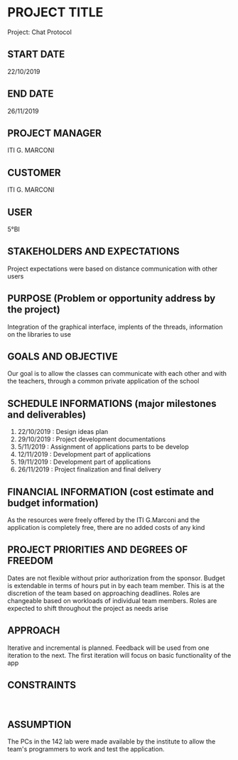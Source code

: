 # PROJECT TITLE
Project: Chat Protocol
##  START DATE  
22/10/2019
## END DATE
26/11/2019
##  PROJECT MANAGER
ITI G. MARCONI
## CUSTOMER
ITI G. MARCONI
## USER
5°BI
## STAKEHOLDERS AND EXPECTATIONS
Project expectations were based on distance communication with other users
## PURPOSE (Problem or opportunity address by the project)
Integration of the graphical interface, implents of the threads, information on the libraries to use
## GOALS AND OBJECTIVE
Our goal is to allow the classes can communicate with each other and with the teachers, through a common private application of the school
## SCHEDULE INFORMATIONS (major milestones and deliverables)
1. 22/10/2019 : Design ideas plan
2. 29/10/2019 : Project development   documentations
3. 5/11/2019 : Assignment of applications parts to be develop
4. 12/11/2019 : Development part of applications
5. 19/11/2019 : Development part of applications
6. 26/11/2019 : Project finalization and final delivery

## FINANCIAL INFORMATION (cost estimate and budget information)
As the resources were freely offered by the ITI G.Marconi and the application is completely free, there are no added costs of any kind
<br>

## PROJECT PRIORITIES AND DEGREES OF FREEDOM
Dates are not flexible without prior authorization from the sponsor.  Budget is extendable in terms of hours put in by each team member.  This is at the discretion of the team based on approaching deadlines.  Roles are changeable based on workloads of individual team members.  Roles are expected to shift throughout the project as needs arise
## APPROACH
Iterative and incremental is planned.  Feedback will be used from one iteration to the next.  The first iteration will focus on basic functionality of the app
## CONSTRAINTS
<br>

## ASSUMPTION
The PCs in the 142 lab were made available by the institute to allow the team's programmers to work and test the application.
